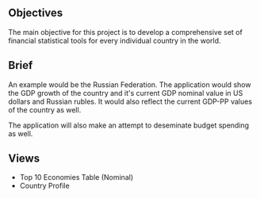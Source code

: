 
## Objectives 

The main objective for this project is to develop a comprehensive set of financial statistical tools for every individual country in the world. 

## Brief 

An example would be the Russian Federation. The application would show the GDP growth of the country and it's current GDP nominal value in US dollars and Russian rubles. It would also reflect the current GDP-PP values of the country as well. 

The application will also make an attempt to deseminate budget spending as well. 

## Views 

- Top 10 Economies Table (Nominal) 
- Country Profile 
